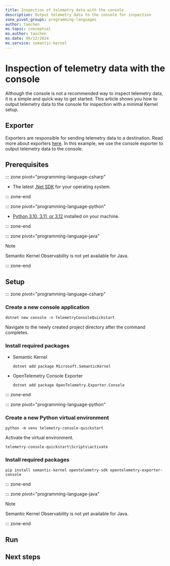 ```yaml
---
title: Inspection of telemetry data with the console
description: Output telemetry data to the console for inspection
zone_pivot_groups: programming-languages
author: taochen
ms.topic: conceptual
ms.author: taochen
ms.date: 09/12/2024
ms.service: semantic-kernel
---
```


# Inspection of telemetry data with the console

Although the console is not a recommended way to inspect telemetry data, it is a simple and quick way to get started. This article shows you how to output telemetry data to the console for inspection with a minimal Kernel setup.

## Exporter

Exporters are responsible for sending telemetry data to a destination. Read more about exporters [here](https://opentelemetry.io/docs/concepts/components/#exporters). In this example, we use the console exporter to output telemetry data to the console.

## Prerequisites

::: zone pivot="programming-language-csharp"

- The latest [.Net SDK](https://dotnet.microsoft.com/download/dotnet) for your operating system.

::: zone-end

::: zone pivot="programming-language-python"

- [Python 3.10, 3.11, or 3.12](https://www.python.org/downloads/) installed on your machine.

::: zone-end

::: zone pivot="programming-language-java"

> [!NOTE]
> Semantic Kernel Observability is not yet available for Java.

::: zone-end

## Setup

::: zone pivot="programming-language-csharp"

### Create a new console application

```console
dotnet new console -n TelemetryConsoleQuickstart
```

Navigate to the newly created project directory after the command completes.


### Install required packages

- Semantic Kernel
    ```console
    dotnet add package Microsoft.SemanticKernel
    ```

- OpenTelemetry Console Exporter
    ```console
    dotnet add package OpenTelemetry.Exporter.Console
    ```

::: zone-end

::: zone pivot="programming-language-python"

### Create a new Python virtual environment

```console
python -m venv telemetry-console-quickstart
```

Activate the virtual environment.
```console
telemetry-console-quickstart\Scripts\activate
```

### Install required packages

```console
pip install semantic-kernel opentelemetry-sdk opentelemetry-exporter-console
```

::: zone-end

::: zone pivot="programming-language-java"

> [!NOTE]
> Semantic Kernel Observability is not yet available for Java.
 
::: zone-end

## Run

## Next steps
